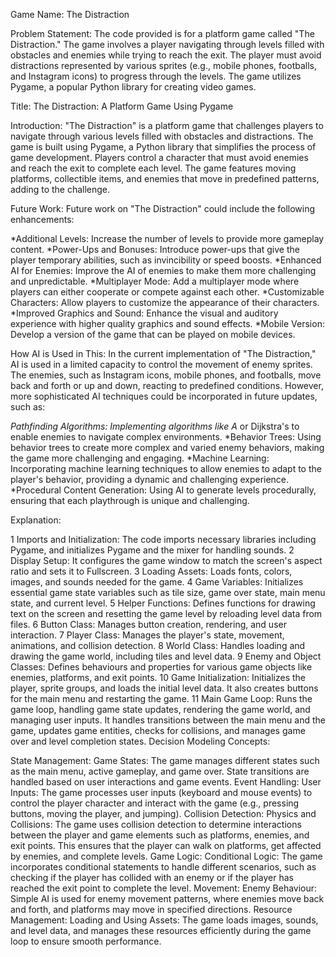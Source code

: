 Game Name: The Distraction

Problem Statement: The code provided is for a platform game called "The Distraction." The game involves a player navigating through levels filled with obstacles and enemies while trying to reach the exit. The player must avoid distractions represented by various sprites (e.g., mobile phones, footballs, and Instagram icons) to progress through the levels. The game utilizes Pygame, a popular Python library for creating video games.

Title: The Distraction: A Platform Game Using Pygame

Introduction: "The Distraction" is a platform game that challenges players to navigate through various levels filled with obstacles and distractions. The game is built using Pygame, a Python library that simplifies the process of game development. Players control a character that must avoid enemies and reach the exit to complete each level. The game features moving platforms, collectible items, and enemies that move in predefined patterns, adding to the challenge.

Future Work: Future work on "The Distraction" could include the following enhancements:

*Additional Levels: Increase the number of levels to provide more gameplay content.
*Power-Ups and Bonuses: Introduce power-ups that give the player temporary abilities, such as invincibility or speed boosts.
*Enhanced AI for Enemies: Improve the AI of enemies to make them more challenging and unpredictable.
*Multiplayer Mode: Add a multiplayer mode where players can either cooperate or compete against each other.
*Customizable Characters: Allow players to customize the appearance of their characters.
*Improved Graphics and Sound: Enhance the visual and auditory experience with higher quality graphics and sound effects.
*Mobile Version: Develop a version of the game that can be played on mobile devices.

How AI is Used in This: In the current implementation of "The Distraction," AI is used in a limited capacity to control the movement of enemy sprites. The enemies, such as Instagram icons, mobile phones, and footballs, move back and forth or up and down, reacting to predefined conditions. However, more sophisticated AI techniques could be incorporated in future updates, such as:

*Pathfinding Algorithms: Implementing algorithms like A* or Dijkstra's to enable enemies to navigate complex environments.
*Behavior Trees: Using behavior trees to create more complex and varied enemy behaviors, making the game more challenging and engaging.
*Machine Learning: Incorporating machine learning techniques to allow enemies to adapt to the player's behavior, providing a dynamic and challenging experience.
*Procedural Content Generation: Using AI to generate levels procedurally, ensuring that each playthrough is unique and challenging.

Explanation:

1 Imports and Initialization: The code imports necessary libraries including Pygame, and initializes Pygame and the mixer for handling sounds.
2 Display Setup: It configures the game window to match the screen's aspect ratio and sets it to Fullscreen.
3 Loading Assets: Loads fonts, colors, images, and sounds needed for the game.
4 Game Variables: Initializes essential game state variables such as tile size, game over state, main menu state, and current level.
5 Helper Functions: Defines functions for drawing text on the screen and resetting the game level by reloading level data from files.
6 Button Class: Manages button creation, rendering, and user interaction.
7 Player Class: Manages the player's state, movement, animations, and collision detection.
8 World Class: Handles loading and drawing the game world, including tiles and level data.
9 Enemy and Object Classes: Defines behaviours and properties for various game objects like enemies, platforms, and exit points.
10 Game Initialization: Initializes the player, sprite groups, and loads the initial level data. It also creates buttons for the main menu and restarting the game.
11 Main Game Loop: Runs the game loop, handling game state updates, rendering the game world, and managing user inputs. It handles transitions between the main menu and the game, updates game entities, checks for collisions, and manages game over and level completion states.
Decision Modeling Concepts:

State Management:
Game States: The game manages different states such as the main menu, active gameplay, and game over. State transitions are handled based on user interactions and game events.
Event Handling:
User Inputs: The game processes user inputs (keyboard and mouse events) to control the player character and interact with the game (e.g., pressing buttons, moving the player, and jumping).
Collision Detection:
Physics and Collisions: The game uses collision detection to determine interactions between the player and game elements such as platforms, enemies, and exit points. This ensures that the player can walk on platforms, get affected by enemies, and complete levels.
Game Logic:
Conditional Logic: The game incorporates conditional statements to handle different scenarios, such as checking if the player has collided with an enemy or if the player has reached the exit point to complete the level.
Movement:
Enemy Behaviour: Simple AI is used for enemy movement patterns, where enemies move back and forth, and platforms may move in specified directions.
Resource Management:
Loading and Using Assets: The game loads images, sounds, and level data, and manages these resources efficiently during the game loop to ensure smooth performance.
